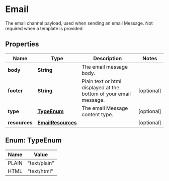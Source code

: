 

# Email

The email channel payload, used when sending an email Message.  Not required when a template is provided.

## Properties

| Name | Type | Description | Notes |
|------------ | ------------- | ------------- | -------------|
|**body** | **String** | The email message body. |  |
|**footer** | **String** | Plain text or html displayed at the bottom of your email message. |  [optional] |
|**type** | [**TypeEnum**](#TypeEnum) | The email Message content type. |  [optional] |
|**resources** | [**EmailResources**](EmailResources.md) |  |  [optional] |



## Enum: TypeEnum

| Name | Value |
|---- | -----|
| PLAIN | &quot;text/plain&quot; |
| HTML | &quot;text/html&quot; |



